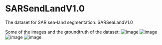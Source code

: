 # SARSendLandV1.0
The dataset for SAR sea-land segmentation: SARSeaLandV1.0

Some of the images and the groundtruth of the dataset:
![image](https://github.com/FengLiang-Whu/SARSendLandV1.0/blob/main/images/image1.tif)
![image](https://github.com/FengLiang-Whu/SARSendLandV1.0/blob/main/images/label1.png)
![image](https://github.com/FengLiang-Whu/SARSendLandV1.0/blob/main/images/image2.tif)
![image](https://github.com/FengLiang-Whu/SARSendLandV1.0/blob/main/images/label2.png)
